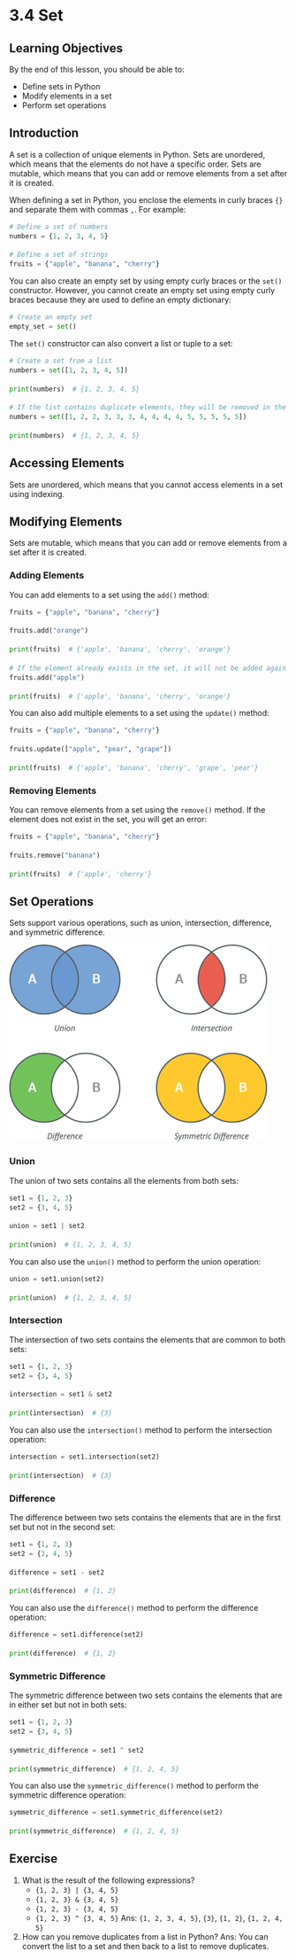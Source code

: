 # 3.4 Set

## Learning Objectives

By the end of this lesson, you should be able to:

- Define sets in Python
- Modify elements in a set
- Perform set operations

## Introduction

A set is a collection of unique elements in Python. Sets are unordered, which means that the elements do not have a specific order. Sets are mutable, which means that you can add or remove elements from a set after it is created.

When defining a set in Python, you enclose the elements in curly braces `{}` and separate them with commas `,`. For example:

```python
# Define a set of numbers
numbers = {1, 2, 3, 4, 5}

# Define a set of strings
fruits = {"apple", "banana", "cherry"}
```

You can also create an empty set by using empty curly braces or the `set()` constructor. However, you cannot create an empty set using empty curly braces because they are used to define an empty dictionary:

```python
# Create an empty set
empty_set = set()
```

The `set()` constructor can also convert a list or tuple to a set:

```python
# Create a set from a list
numbers = set([1, 2, 3, 4, 5])

print(numbers)  # {1, 2, 3, 4, 5}

# If the list contains duplicate elements, they will be removed in the set
numbers = set([1, 2, 2, 3, 3, 3, 4, 4, 4, 4, 5, 5, 5, 5, 5])

print(numbers)  # {1, 2, 3, 4, 5}
```

## Accessing Elements

Sets are unordered, which means that you cannot access elements in a set using indexing.

## Modifying Elements

Sets are mutable, which means that you can add or remove elements from a set after it is created.

### Adding Elements

You can add elements to a set using the `add()` method:

```python
fruits = {"apple", "banana", "cherry"}

fruits.add("orange")

print(fruits)  # {'apple', 'banana', 'cherry', 'orange'}

# If the element already exists in the set, it will not be added again
fruits.add("apple")

print(fruits)  # {'apple', 'banana', 'cherry', 'orange'}
```

You can also add multiple elements to a set using the `update()` method:

```python
fruits = {"apple", "banana", "cherry"}

fruits.update(["apple", "pear", "grape"])

print(fruits)  # {'apple', 'banana', 'cherry', 'grape', 'pear'}
```

### Removing Elements

You can remove elements from a set using the `remove()` method. If the element does not exist in the set, you will get an error:

```python
fruits = {"apple", "banana", "cherry"}

fruits.remove("banana")

print(fruits)  # {'apple', 'cherry'}
```

## Set Operations

Sets support various operations, such as union, intersection, difference, and symmetric difference.

![set-operations](assets/python-set.webp)

### Union

The union of two sets contains all the elements from both sets:

```python
set1 = {1, 2, 3}
set2 = {3, 4, 5}

union = set1 | set2

print(union)  # {1, 2, 3, 4, 5}
```

You can also use the `union()` method to perform the union operation:

```python
union = set1.union(set2)

print(union)  # {1, 2, 3, 4, 5}
```

### Intersection

The intersection of two sets contains the elements that are common to both sets:

```python
set1 = {1, 2, 3}
set2 = {3, 4, 5}

intersection = set1 & set2

print(intersection)  # {3}
```

You can also use the `intersection()` method to perform the intersection operation:

```python
intersection = set1.intersection(set2)

print(intersection)  # {3}
```

### Difference

The difference between two sets contains the elements that are in the first set but not in the second set:

```python
set1 = {1, 2, 3}
set2 = {3, 4, 5}

difference = set1 - set2

print(difference)  # {1, 2}
```

You can also use the `difference()` method to perform the difference operation:

```python
difference = set1.difference(set2)

print(difference)  # {1, 2}
```

### Symmetric Difference

The symmetric difference between two sets contains the elements that are in either set but not in both sets:

```python
set1 = {1, 2, 3}
set2 = {3, 4, 5}

symmetric_difference = set1 ^ set2

print(symmetric_difference)  # {1, 2, 4, 5}
```

You can also use the `symmetric_difference()` method to perform the symmetric difference operation:

```python
symmetric_difference = set1.symmetric_difference(set2)

print(symmetric_difference)  # {1, 2, 4, 5}
```

## Exercise

1. What is the result of the following expressions?
   - `{1, 2, 3} | {3, 4, 5}`
   - `{1, 2, 3} & {3, 4, 5}`
   - `{1, 2, 3} - {3, 4, 5}`
   - `{1, 2, 3} ^ {3, 4, 5}`
     Ans: `{1, 2, 3, 4, 5}`, `{3}`, `{1, 2}`, `{1, 2, 4, 5}`
1. How can you remove duplicates from a list in Python?
   Ans: You can convert the list to a set and then back to a list to remove duplicates.
